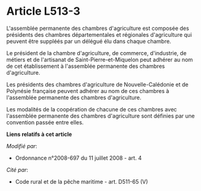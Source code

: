 # Article L513-3

L'assemblée permanente des chambres d'agriculture est composée des présidents des chambres départementales et régionales
d'agriculture qui peuvent être suppléés par un délégué élu dans chaque chambre.

Le président de la chambre d'agriculture, de commerce, d'industrie, de métiers et de l'artisanat de Saint-Pierre-et-Miquelon
peut adhérer au nom de cet établissement à l'assemblée permanente des chambres d'agriculture.

Les présidents des chambres d'agriculture de Nouvelle-Calédonie et de Polynésie française peuvent adhérer au nom de ces
chambres à l'assemblée permanente des chambres d'agriculture.

Les modalités de la coopération de chacune de ces chambres avec l'assemblée permanente des chambres d'agriculture sont
définies par une convention passée entre elles.

**Liens relatifs à cet article**

_Modifié par_:

  - Ordonnance n°2008-697  du 11 juillet 2008 - art. 4

_Cité par_:

  - Code rural et de la pêche maritime - art. D511-65 (V)
